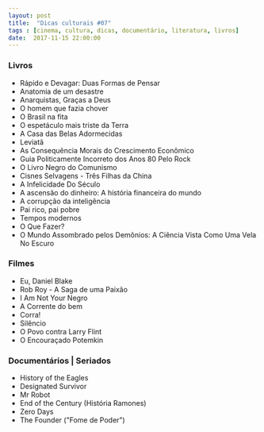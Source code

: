 ```yaml
---
layout: post
title:  "Dicas culturais #07"
tags : [cinema, cultura, dicas, documentário, literatura, livros]
date:  2017-11-15 22:00:00
---
```



### Livros

- Rápido e Devagar: Duas Formas de Pensar
- Anatomia de um desastre
- Anarquistas, Graças a Deus
- O homem que fazia chover
- O Brasil na fita
- O espetáculo mais triste da Terra
- A Casa das Belas Adormecidas
- Leviatã
- As Consequência Morais do Crescimento Econômico
- Guia Politicamente Incorreto dos Anos 80 Pelo Rock
- O Livro Negro do Comunismo
- Cisnes Selvagens - Três Filhas da China
- A Infelicidade Do Século
- A ascensão do dinheiro: A história financeira do mundo
- A corrupção da inteligência
- Pai rico, pai pobre
- Tempos modernos
- O Que Fazer?
- O Mundo Assombrado pelos Demônios: A Ciência Vista Como Uma Vela No Escuro

### Filmes

- Eu, Daniel Blake
- Rob Roy - A Saga de uma Paixão
- I Am Not Your Negro
- A Corrente do bem
- Corra!
- Silêncio
- O Povo contra Larry Flint
- O Encouraçado Potemkin

### Documentários | Seriados

- History of the Eagles
- Designated Survivor
- Mr Robot
- End of the Century (História Ramones)
- Zero Days
- The Founder ("Fome de Poder")